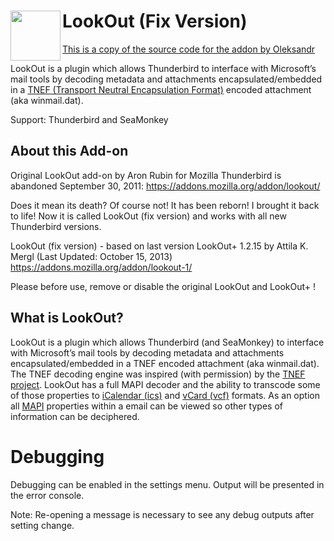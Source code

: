 # LookOut (Fix Version)<img src="src/chrome/skin/LOicon-64.png" width="80" align="left">

[This is a copy of the source code for the addon by Oleksandr](https://addons.thunderbird.net/nn-NO/thunderbird/addon/lookout-fix-version/)

LookOut is a plugin which allows Thunderbird to interface with Microsoft’s mail tools by decoding metadata and attachments encapsulated/embedded in a [TNEF (Transport Neutral Encapsulation Format)](https://en.wikipedia.org/wiki/Transport_Neutral_Encapsulation_Format) encoded attachment (aka winmail.dat).

Support: Thunderbird and SeaMonkey


## About this Add-on
Original LookOut add-on by Aron Rubin for Mozilla Thunderbird is abandoned September 30, 2011:
https://addons.mozilla.org/addon/lookout/

Does it mean its death? Of course not! It has been reborn! I brought it back to life!
Now it is called LookOut (fix version) and works with all new Thunderbird versions.

LookOut (fix version) - based on last version LookOut+ 1.2.15 by Attila K. Mergl (Last Updated: October 15, 2013)
https://addons.mozilla.org/addon/lookout-1/

Please before use, remove or disable the original LookOut and LookOut+ !

## What is LookOut?

LookOut is a plugin which allows Thunderbird (and SeaMonkey) to interface with Microsoft’s mail tools by decoding metadata and attachments encapsulated/embedded in a TNEF encoded attachment (aka winmail.dat).
The TNEF decoding engine was inspired (with permission) by the [TNEF project](https://github.com/verdammelt/tnef). LookOut has a full MAPI decoder and the ability to transcode some of those properties to [iCalendar (ics)](https://en.wikipedia.org/wiki/ICalendar) and [vCard (vcf)](https://en.wikipedia.org/wiki/VCard) formats.
As an option all [MAPI](https://en.wikipedia.org/wiki/MAPI) properties within a email can be viewed so other types of information can be deciphered.

# Debugging

Debugging can be enabled in the settings menu. Output will be presented in the error console.

Note: Re-opening a message is necessary to see any debug outputs after setting change.
